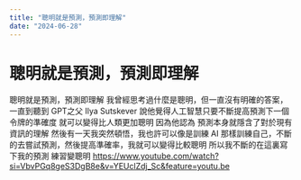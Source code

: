 ```yaml
---
title: "聰明就是預測，預測即理解"
date: "2024-06-28"
---
```

# 聰明就是預測，預測即理解

聰明就是預測，預測即理解
我曾經思考過什麼是聰明，但一直沒有明確的答案，一直到聽到
GPT之父 Ilya Sutskever 說他覺得人工智慧只要不斷提高預測下一個令牌的準確度 就可以變得比人類更加聰明 因為他認為 預測本身就隱含了對於現有資訊的理解
然後有一天我突然頓悟，我也許可以像是訓練 AI 那樣訓練自己，不斷的去嘗試預測，然後提高準確率，我就可以變得比較聰明
所以我不斷的在這裏寫下我的預測
練習變聰明
https://www.youtube.com/watch?si=VbvPGq8geS3DgB8e&v=YEUclZdj_Sc&feature=youtu.be

